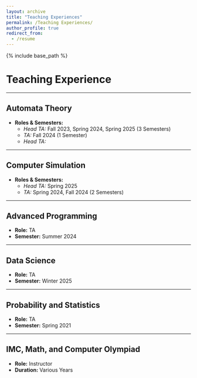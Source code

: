 ```yaml
---
layout: archive
title: "Teaching Experiences"
permalink: /Teaching Experiences/
author_profile: true
redirect_from:
  - /resume
---
```


{% include base_path %}


# Teaching Experience

---

## Automata Theory
- **Roles & Semesters:**
  - *Head TA:* Fall 2023, Spring 2024, Spring 2025 (3 Semesters)
  - *TA:* Fall 2024 (1 Semester)
  - *Head TA:* 

---

## Computer Simulation
- **Roles & Semesters:**
  - *Head TA:* Spring 2025
  - *TA:* Spring 2024, Fall 2024 (2 Semesters)
  

---

## Advanced Programming
- **Role:** TA  
- **Semester:** Summer 2024

---

## Data Science
- **Role:** TA  
- **Semester:** Winter 2025

---

## Probability and Statistics
- **Role:** TA  
- **Semester:** Spring 2021

---

## IMC, Math, and Computer Olympiad
- **Role:** Instructor  
- **Duration:** Various Years





